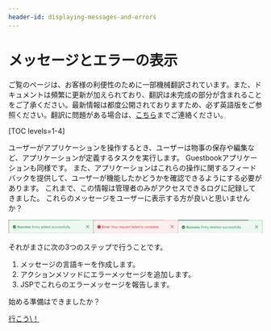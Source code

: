```yaml
---
header-id: displaying-messages-and-errors
---
```


# メッセージとエラーの表示

<p class="alert alert-info"><span class="wysiwyg-color-blue120">ご覧のページは、お客様の利便性のために一部機械翻訳されています。また、ドキュメントは頻繁に更新が加えられており、翻訳は未完成の部分が含まれることをご了承ください。最新情報は都度公開されておりますため、必ず英語版をご参照ください。翻訳に問題がある場合は、<a href="mailto:support-content-jp@liferay.com">こちら</a>までご連絡ください。</span></p>

[TOC levels=1-4]

ユーザーがアプリケーションを操作するとき、ユーザーは物事の保存や編集など、アプリケーションが定義するタスクを実行します。 Guestbookアプリケーションも同様です。 また、アプリケーションはこれらの操作に関するフィードバックを提供して、ユーザーが機能したかどうかを確認できるようにする必要があります。 これまで、この情報は管理者のみがアクセスできるログに記録してきました。 これらのメッセージをユーザーに表示する方が良いと思いませんか？

![図1：LiferayのAPIを使用して、役立つメッセージを表示できます。](../../../images/guestbook-status-message.png)

それがまさに次の3つのステップで行うことです。

1.  メッセージの言語キーを作成します。
2.  アクションメソッドにエラーメッセージを追加します。
3.  JSPでこれらのエラーメッセージを報告します。

始める準備はできましたか？

<a class="go-link btn btn-primary" href="/docs/7-1/tutorials/-/knowledge_base/t/creating-language-keys">行こう\！<span class="icon-circle-arrow-right"></span></a>

